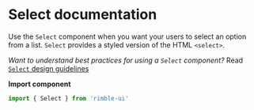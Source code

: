 # Select documentation
Use the `Select` component when you want your users to select an option from a list. `Select` provides a styled version of the HTML `<select>`.

_Want to understand best practices for using a `Select` component?_ Read [`Select` design guidelines](https://consensys.github.io/rimble-ui/?path=/story/Select--design--guidelines)

**Import component**
```jsx
import { Select } from 'rimble-ui'
```

<!-- STORY -->

<!-- Select example here -->

<!-- Select component props -->
